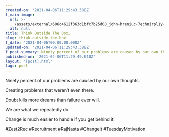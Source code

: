 ```yaml
---
created-on: '2021-04-06T11:29:43.388Z'
f_main-image:
  url: >-
    /assets/external/606c4612f363d1bfc7b25d08_john-hreniuc-7echnirpl1y-unsplash.jpg
  alt: null
title: Think Outside The Box…
slug: think-outside-the-box
f_date: '2021-04-06T00:00:00.000Z'
updated-on: '2021-04-06T11:29:43.388Z'
f_post-summary: Ninety percent of our problems are caused by our own thoughts.
published-on: '2021-04-06T11:29:49.610Z'
layout: '[post].html'
tags: post
---
```


Ninety percent of our problems are caused by our own thoughts.

Creating problems that weren’t even there.

Doubt kills more dreams than failure ever will.

We are what we repeatedly do.

Change is much easier to handle if you get behind it!

#Zest2Rec #Recruitment #RajNasta #ChangeIt #TuesdayMotivation

‍

